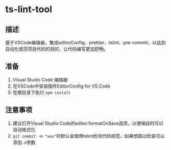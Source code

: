 # ts-lint-tool

## 描述

基于VSCode编辑器，集成editorConfig、prettier、tslint、pre-commit，以达到自动化规范项目代码的目的，让代码编写更加舒畅。

## 准备

1. Visual Studio Code 编辑器
2. 在VSCode中安装插件EditorConfig for VS Code
3. 在根目录下执行 ```npm install```

## 注意事项

1. 建议打开Visual Studio Code的editor.formatOnSave选项，以便保存时可以自动格式化
2. ```git commit -m "xxx"```时默认会使用tslint检测代码规范，如果想跳过检查可以添加```-n```参数

